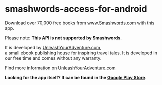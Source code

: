 # smashwords-access-for-android

Download over 70,000 free books from www.Smashwords.com with this app.

Please note: <b>This API is not supported by Smashwords</b>.

It is developed by <a href="http://unleashyouradventure.com">UnleashYourAdventure.com</a>,<br> a small ebook publishing house for inspiring travel tales. It is developed in our free time and comes without any warranty.

Find more information on <a href="http://unleashyouradventure.com/smashwordsaccess-for-android/">UnleashYourAdventure.com</a>

<b>Looking for the app itself? It can be found in the <a href="https://play.google.com/store/apps/details?id=com.unleashyouradventure.swaccess">Google Play Store</a></b>.
